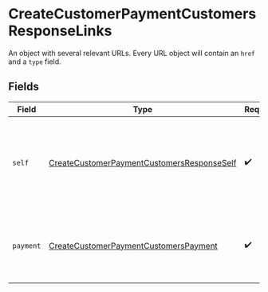 # CreateCustomerPaymentCustomersResponseLinks

An object with several relevant URLs. Every URL object will contain an `href` and a `type` field.


## Fields

| Field                                                                                                               | Type                                                                                                                | Required                                                                                                            | Description                                                                                                         |
| ------------------------------------------------------------------------------------------------------------------- | ------------------------------------------------------------------------------------------------------------------- | ------------------------------------------------------------------------------------------------------------------- | ------------------------------------------------------------------------------------------------------------------- |
| `self`                                                                                                              | [CreateCustomerPaymentCustomersResponseSelf](../../models/operations/CreateCustomerPaymentCustomersResponseSelf.md) | :heavy_check_mark:                                                                                                  | In v2 endpoints, URLs are commonly represented as objects with an `href` and `type` field.                          |
| `payment`                                                                                                           | [CreateCustomerPaymentCustomersPayment](../../models/operations/CreateCustomerPaymentCustomersPayment.md)           | :heavy_check_mark:                                                                                                  | The API resource URL of the [payment](get-payment) that belong to this route.                                       |